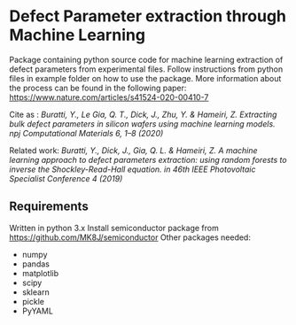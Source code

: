 # Defect Parameter extraction through Machine Learning

Package containing python source code for machine learning extraction of defect parameters from experimental files.
Follow instructions from python files in example folder on how to use the package.
More information about the process can be found in the following paper: https://www.nature.com/articles/s41524-020-00410-7

Cite as :
*Buratti, Y., Le Gia, Q. T., Dick, J., Zhu, Y. & Hameiri, Z. Extracting bulk defect parameters in silicon wafers using machine learning models. npj Computational Materials 6, 1–8 (2020)*

Related work:
*Buratti, Y., Dick, J., Gia, Q. L. & Hameiri, Z. A machine learning approach to defect parameters extraction: using random forests to inverse the Shockley-Read-Hall equation. in 46th IEEE Photovoltaic Specialist Conference 4 (2019)*


##  Requirements
Written in python 3.x
Install semiconductor package from https://github.com/MK8J/semiconductor
Other packages needed:
  * numpy
  * pandas
  * matplotlib
  * scipy
  * sklearn
  * pickle
  * PyYAML
